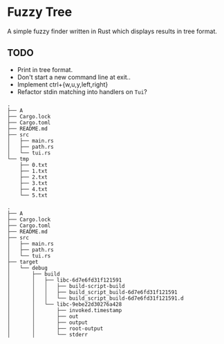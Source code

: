Fuzzy Tree
==========

A simple fuzzy finder written in Rust which displays results in tree format.


TODO
----

* Print in tree format.
* Don't start a new command line at exit..
* Implement ctrl+{w,u,y,left,right}
* Refactor stdin matching into handlers on `Tui`?

```
.
├── A
├── Cargo.lock
├── Cargo.toml
├── README.md
├── src
│   ├── main.rs
│   ├── path.rs
│   └── tui.rs
└── tmp
    ├── 0.txt
    ├── 1.txt
    ├── 2.txt
    ├── 3.txt
    ├── 4.txt
    └── 5.txt
```


```
.
├── A
├── Cargo.lock
├── Cargo.toml
├── README.md
├── src
│   ├── main.rs
│   ├── path.rs
│   └── tui.rs
├── target
│   └── debug
│       ├── build
│       │   ├── libc-6d7e6fd31f121591
│       │   │   ├── build-script-build
│       │   │   ├── build_script_build-6d7e6fd31f121591
│       │   │   └── build_script_build-6d7e6fd31f121591.d
│       │   └── libc-9ebe22d30276a428
│       │       ├── invoked.timestamp
│       │       ├── out
│       │       ├── output
│       │       ├── root-output
│       │       └── stderr
```
